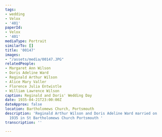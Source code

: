 ```yaml
---
tags:
- wedding
- Velox
- '401'
paperId:
- Velox
- '401'
mediaType: Portrait
similarTo: []
title: '00147'
images:
- "/assets/media/00147.JPG"
relatedPeople:
- Margaret Ann Wilson
- Doris Adeline Ward
- Reginald Arthur Wilson
- Alice Mary Valler
- Florence Julia Entwistle
- William Lawrence Wilson
caption: Reginald and Doris' Wedding Day
date: 1935-04-21T23:00:00Z
dateApprox: false
location: Bartholomews Church, Portsmouth
description: 'Reginald Arthur Wilson and Doris Adeline Ward married on the 22 April
  1935 in St Bartholomews Church Portsmouth '
transcription: ''

---
```

